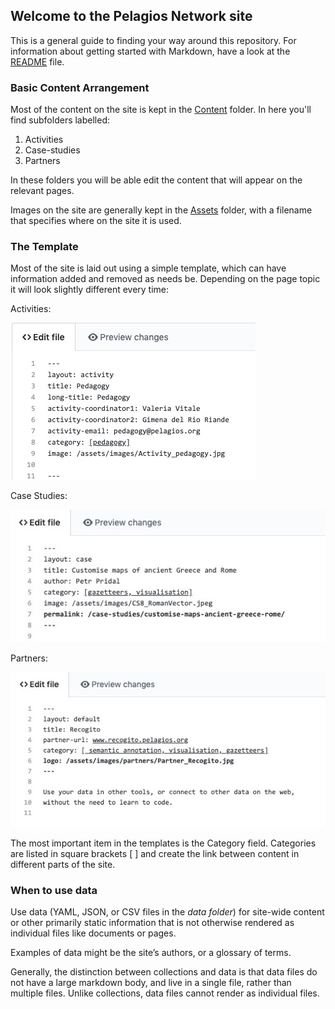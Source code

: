 ## Welcome to the Pelagios Network site

This is a general guide to finding your way around this repository. 
For information about getting started with Markdown, have a look at the [README](README.md) file. 

### Basic Content Arrangement
Most of the content on the site is kept in the [Content](pelagios.github.io/content/) folder. In here you'll find subfolders labelled:
1. Activities
2. Case-studies
3. Partners

In these folders you will be able edit the content that will appear on the relevant pages.

Images on the site are generally kept in the [Assets](pelagios.github.io/assets/) folder, with a filename that specifies where on the site it is used. 

### The Template
Most of the site is laid out using a simple template, which can have information added and removed as needs be. Depending on the page topic it will look slightly different every time: 

Activities:

![Activities](/documentation/Activity_Template.jpg)

Case Studies:

![Case Studies](/documentation/CaseStudy_Template.jpg)

Partners:

![Partners](/documentation/Partner_Template.jpg)

The most important item in the templates is the Category field. Categories are listed in square brackets  [ ] and create the link 
between content in different parts of the site. 


### When to use data
Use data (YAML, JSON, or CSV files in the _data folder_) for site-wide content or other primarily static information that is not otherwise rendered as individual files like documents or pages.

Examples of data might be the site’s authors, or a glossary of terms.

Generally, the distinction between collections and data is that data files do not have a large markdown body, and live in a single file, rather than multiple files. Unlike collections, data files cannot render as individual files.

